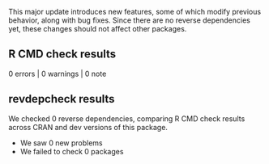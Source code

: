 This major update introduces new features, some of which modify previous behavior, along with bug fixes. Since there are no reverse dependencies yet, these changes should not affect other packages.

## R CMD check results
0 errors | 0 warnings | 0 note

## revdepcheck results

We checked 0 reverse dependencies, comparing R CMD check results across CRAN and dev versions of this package.

 * We saw 0 new problems
 * We failed to check 0 packages
